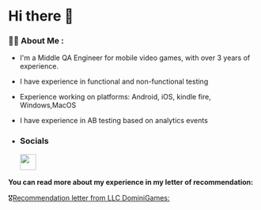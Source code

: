 # Hi there 👋
### :woman_technologist: About Me :

+ I'm a Middle QA Engineer for mobile video games, with over 3 years of experience.
+ I have experience in functional and non-functional testing 
+ Experience working on platforms: Android, iOS, kindle fire, Windows,MacOS
+ I have experience in AB testing based on analytics events

+ ### Socials  <p align="left"> <a href="https://www.linkedin.com/in//darya-ivanova-404a87258/" target="_blank" rel="noreferrer"> <picture> <source media="(prefers-color-scheme: dark)" srcset="https://raw.githubusercontent.com/danielcranney/readme-generator/main/public/icons/socials/linkedin-dark.svg" /> <source media="(prefers-color-scheme: light)" srcset="https://raw.githubusercontent.com/danielcranney/readme-generator/main/public/icons/socials/linkedin.svg" /> <img src="https://raw.githubusercontent.com/danielcranney/readme-generator/main/public/icons/socials/linkedin.svg" width="32" height="32" /> </picture> </a></p>

**You can read more about my experience in my letter of recommendation:**

:medal_military:[Recommendation letter from LLC DominiGames:](https://drive.google.com/file/d/1gHYBztBoc4YdY7ZxcsnrG2A5cCiFf08-/view?usp=share_link)
<!--
